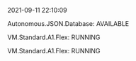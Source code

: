 2021-09-11 22:10:09

Autonomous.JSON.Database: AVAILABLE

VM.Standard.A1.Flex: RUNNING

VM.Standard.A1.Flex: RUNNING